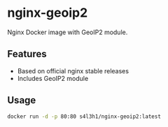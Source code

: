 # nginx-geoip2

Nginx Docker image with GeoIP2 module.

## Features
- Based on official nginx stable releases
- Includes GeoIP2 module

## Usage
```bash
docker run -d -p 80:80 s4l3h1/nginx-geoip2:latest
